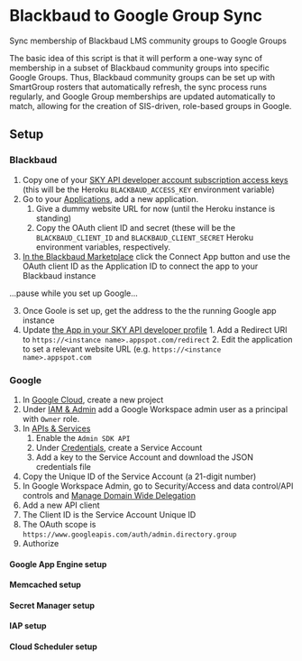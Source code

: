 # Blackbaud to Google Group Sync

Sync membership of Blackbaud LMS community groups to Google Groups

The basic idea of this script is that it will perform a one-way sync of membership in a subset of Blackbaud community groups into specific Google Groups. Thus, Blackbaud community groups can be set up with SmartGroup rosters that automatically refresh, the sync process runs regularly, and Google Group memberships are updated automatically to match, allowing for the creation of SIS-driven, role-based groups in Google.

## Setup

### Blackbaud

1. Copy one of your [SKY API developer account subscription access keys](https://developer.blackbaud.com/subscriptions/) (this will be the Heroku `BLACKBAUD_ACCESS_KEY` environment variable)
2. Go to your [Applications](https://developer.blackbaud.com/apps/), add a new application.
   1. Give a dummy website URL for now (until the Heroku instance is standing)
   2. Copy the OAuth client ID and secret (these will be the `BLACKBAUD_CLIENT_ID` and `BLACKBAUD_CLIENT_SECRET` Heroku environment variables, respectively.
3. [In the Blackbaud Marketplace](https://app.blackbaud.com/marketplace/manage) click the Connect App button and use the OAuth client ID as the Application ID to connect the app to your Blackbaud instance

...pause while you set up Google...

3. Once Goole is set up, get the address to the the running Google app instance
4. Update [the App in your SKY API developer profile](https://developer.blackbaud.com/apps/) 1. Add a Redirect URI to `https://<instance name>.appspot.com/redirect` 2. Edit the application to set a relevant website URL (e.g. `https://<instance name>.appspot.com`

### Google

1. In [Google Cloud](https://console.cloud.google.com/), create a new project
2. Under [IAM & Admin](https://console.cloud.google.com/iam-admin/iam) add a Google Workspace admin user as a principal with `Owner` role.
3. In [APIs & Services](https://console.cloud.google.com/apis/dashboard)
   1. Enable the `Admin SDK API`
   2. Under [Credentials](https://console.cloud.google.com/apis/credentials), create a Service Account
   3. Add a key to the Service Account and download the JSON credentials file
4. Copy the Unique ID of the Service Account (a 21-digit number)
5. In Google Workspace Admin, go to Security/Access and data control/API controls and [Manage Domain Wide Delegation](https://admin.google.com/ac/owl/domainwidedelegation)
6. Add a new API client
7. The Client ID is the Service Account Unique ID
8. The OAuth scope is `https://www.googleapis.com/auth/admin.directory.group`
9. Authorize

#### Google App Engine setup

#### Memcached setup

#### Secret Manager setup

#### IAP setup

#### Cloud Scheduler setup
